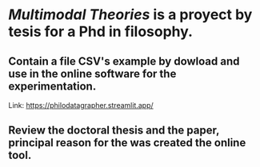# *Multimodal Theories* is a proyect by tesis for a Phd in filosophy. 
## Contain a file CSV's example by dowload and use in the online software for the experimentation.
Link: https://philodatagrapher.streamlit.app/
## Review the doctoral thesis and the paper, principal reason for the was created the online tool.  

